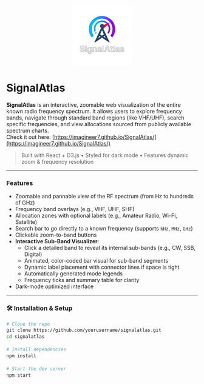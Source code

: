 <p align="center">
  <img src="public/logo.png" alt="SignalAtlas Logo" width="160"/>
</p>

# SignalAtlas

**SignalAtlas** is an interactive, zoomable web visualization of the entire known radio frequency spectrum. It allows users to explore frequency bands, navigate through standard band regions (like VHF/UHF), search specific frequencies, and view allocations sourced from publicly available spectrum charts.  
Check it out here: [https://imagineer7.github.io/SignalAtlas/](https://imagineer7.github.io/SignalAtlas/)

> Built with React + D3.js • Styled for dark mode • Features dynamic zoom & frequency resolution

---

### Features

- Zoomable and pannable view of the RF spectrum (from Hz to hundreds of GHz)
- Frequency band overlays (e.g., VHF, UHF, SHF)
- Allocation zones with optional labels (e.g., Amateur Radio, Wi-Fi, Satellite)
- Search bar to go directly to a known frequency (supports `kHz`, `MHz`, `GHz`)
- Clickable zoom-to-band buttons
- **Interactive Sub-Band Visualizer**:
  - Click a detailed band to reveal its internal sub-bands (e.g., CW, SSB, Digital)
  - Animated, color-coded bar visual for sub-band segments
  - Dynamic label placement with connector lines if space is tight
  - Automatically generated mode legends
  - Frequency ticks and summary table for clarity
- Dark-mode optimized interface

---

### 🛠️ Installation & Setup

```bash
# Clone the repo
git clone https://github.com/yourusername/signalatlas.git
cd signalatlas

# Install dependencies
npm install

# Start the dev server
npm start
